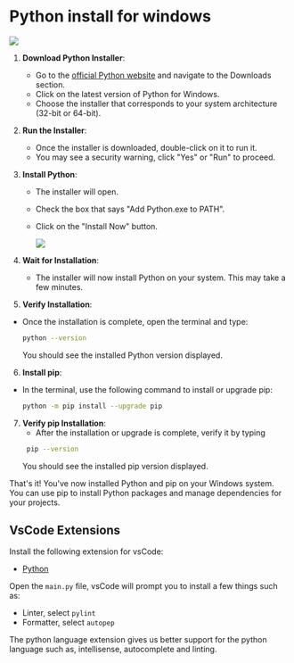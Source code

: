 # Python install for windows

![](https://analyticsindiamag.com/wp-content/uploads/2019/10/python-1-1600x901.jpg)

1. **Download Python Installer**: 
   - Go to the [official Python website](https://www.python.org/) and navigate to the Downloads section.
   - Click on the latest version of Python for Windows.
   - Choose the installer that corresponds to your system architecture (32-bit or 64-bit).

2. **Run the Installer**:
   - Once the installer is downloaded, double-click on it to run it.
   - You may see a security warning, click "Yes" or "Run" to proceed.

3. **Install Python**:
   - The installer will open.
   - Check the box that says "Add Python.exe to PATH".
   - Click on the "Install Now" button.
     
     ![](https://github.com/SalmanMurtazaMinhas/python-install-for-windows/assets/139884020/8aceb385-12a3-4e1e-a89a-2f3bd6effc79)

4. **Wait for Installation**:
   - The installer will now install Python on your system. This may take a few minutes.

5. **Verify Installation**:

  - Once the installation is complete, open the terminal and type:
    ```sh
    python --version
    ```
    You should see the installed Python version displayed.

 6.  **Install pip**:
   - In the terminal, use the following command to install or upgrade pip:
     ```bash
     python -m pip install --upgrade pip
     ```

7. **Verify pip Installation**:
   - After the installation or upgrade is complete, verify it by typing
   ```sh
    pip --version
    ```
    You should see the installed pip version displayed.

That's it! You've now installed Python and pip on your Windows system. You can use pip to install Python packages and manage dependencies for your projects.

   ## VsCode Extensions

Install the following extension for vsCode:

- [Python](https://marketplace.visualstudio.com/items?itemName=ms-python.python)

Open the `main.py` file, vsCode will prompt you to install a few things such as:

- Linter, select `pylint`
- Formatter, select `autopep`

The python language extension gives us better support for the python language such as, intellisense, autocomplete and linting.



